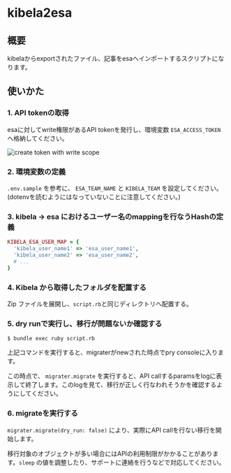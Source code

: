 # kibela2esa

## 概要
kibelaからexportされたファイル、記事をesaへインポートするスクリプトになります。

## 使いかた
### 1. API tokenの取得
esaに対してwrite権限があるAPI tokenを発行し、環境変数 `ESA_ACCESS_TOKEN` へ格納してください。

![create token with write scope](https://user-images.githubusercontent.com/4487291/52120119-ae9fcb80-265e-11e9-8557-fe63afa6a08a.png)

### 2. 環境変数の定義
`.env.sample` を参考に、 `ESA_TEAM_NAME` と `KIBELA_TEAM` を設定してください。
(dotenvを読むようにはなっていないことに注意してください。)

### 3. kibela -> esa におけるユーザー名のmappingを行なうHashの定義

```ruby
KIBELA_ESA_USER_MAP = {
  'kibela_user_name1' => 'esa_user_name1',
  'kibela_user_name2' => 'esa_user_name2',
  # ...
}
```

### 4. Kibela から取得したフォルダを配置する

Zip ファイルを展開し、`script.rb`と同じディレクトリへ配置する。


### 5. dry runで実行し、移行が問題ないか確認する
```shell
$ bundle exec ruby script.rb
```

上記コマンドを実行すると、migraterがnewされた時点でpry consoleに入ります。

この時点で、 `migrater.migrate` を実行すると、API callするparamsをlogに表示して終了します。このlogを見て、移行が正しく行なわれそうかを確認するようにしてください。

### 6. migrateを実行する
`migrater.migrate(dry_run: false)` により、実際にAPI callを行ない移行を開始します。

移行対象のオブジェクトが多い場合にはAPIの利用制限がかかることがあります。`sleep` の値を調整したり、サポートに連絡を行うなどで対応してください。


